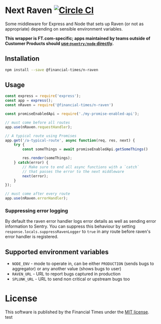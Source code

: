 # Next Raven [![Circle CI](https://circleci.com/gh/Financial-Times/n-raven.svg?style=svg)](https://circleci.com/gh/Financial-Times/n-raven)

Some middleware for Express and Node that sets up Raven (or not as appropriate) depending on sensible environment variables.

**This wrapper is FT.com-specific; apps maintained by teams outside of Customer Products should [use `@sentry/node` directly](https://docs.sentry.io/platforms/node/guides/express/).**

## Installation

```sh
npm install --save @financial-times/n-raven
```

## Usage

```js
const express = require('express');
const app = express();
const nRaven = require('@financial-times/n-raven')

const promiseEnabledApi = require('./my-promise-enabled-api');

// must come before all routes
app.use(nRaven.requestHandler);

// A typical route using Promises
app.get('/a-typical-route', async function(req, res, next) {
	try {
		const someThings = await promiseEnabledApi.getSomeThings()

		res.render(someThings);
	} catch(error) {
		// Make sure to end all async functions with a `catch`
		// that passes the error to the next middleware
		next(error);
	}
});

// must come after every route
app.use(nRaven.errorHandler);
```

### Suppressing error logging

By default the raven error handler logs error details as well as sending error information to Sentry. You can suppress this behaviour by setting `response.locals.suppressRavenLogger` to `true` in any route before raven's error handler is registered.

## Supported environment variables
- `NODE_ENV` - mode to operate in, can be either `PRODUCTION` (sends bugs to aggregator) or any another value (shows bugs to user)
- `RAVEN_URL` - URL to report bugs captured in production
- `SPLUNK_URL` - URL to send non critical or upstream bugs too

# License

This software is published by the Financial Times under the [MIT license](http://opensource.org/licenses/MIT).
test
